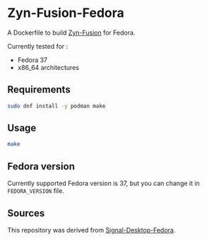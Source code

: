 # Zyn-Fusion-Fedora

A Dockerfile to build [Zyn-Fusion](https://github.com/zynaddsubfx/zyn-fusion-build) for Fedora.

Currently tested for :

- Fedora 37
- x86_64 architectures

## Requirements

```bash
sudo dnf install -y podman make
```

## Usage

```bash
make
```

## Fedora version

Currently supported Fedora version is 37, but you can change it in `FEDORA_VERSION` file.


## Sources

This repository was derived from [Signal-Desktop-Fedora](https://github.com/BarbossHack/Signal-Desktop-Fedora).
